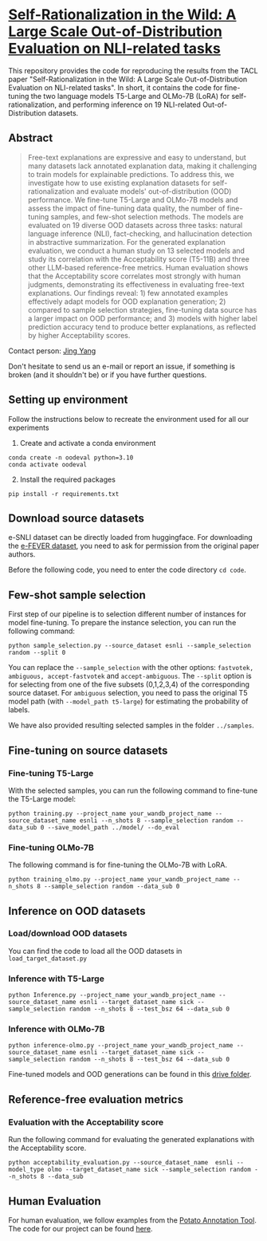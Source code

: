 # [Self-Rationalization in the Wild: A Large Scale Out-of-Distribution Evaluation on NLI-related tasks](https://openreview.net/pdf?id=KYEdQdGvAR)
This repository provides the code for reproducing the results from the TACL paper "Self-Rationalization in the Wild: A Large Scale Out-of-Distribution Evaluation on NLI-related tasks". In short, it contains the code for fine-tuning the two language models T5-Large and OLMo-7B (LoRA) for self-rationalization, and performing inference on 19 NLI-related Out-of-Distribution datasets.

## Abstract
> Free-text explanations are expressive and easy to understand, but many datasets lack annotated explanation data, making it challenging to train models for explainable predictions. To address this, we investigate how to use existing explanation datasets for self-rationalization and evaluate models' out-of-distribution (OOD) performance. We fine-tune T5-Large and OLMo-7B models and assess the impact of fine-tuning data quality, the number of fine-tuning samples, and few-shot selection methods. The models are evaluated on 19 diverse OOD datasets across three tasks: natural language inference (NLI), fact-checking, and hallucination detection in abstractive summarization. For the generated explanation evaluation, we conduct a human study on 13 selected models and study its correlation with the Acceptability score (T5-11B) and three other LLM-based reference-free metrics. Human evaluation shows that the Acceptability score correlates most strongly with human judgments, demonstrating its effectiveness in evaluating free-text explanations. Our findings reveal: 1) few annotated examples effectively adapt models for OOD explanation generation; 2) compared to sample selection strategies, fine-tuning data source has a larger impact on OOD performance; and 3) models with higher label prediction accuracy tend to produce better explanations, as reflected by higher Acceptability scores.

Contact person: [Jing Yang](mailto:jing.yang@tu-berlin.de)

Don't hesitate to send us an e-mail or report an issue, if something is broken (and it shouldn't be) or if you have further questions.

## Setting up environment
Follow the instructions below to recreate the environment used for all our experiments
1. Create and activate a conda environment
```
conda create -n oodeval python=3.10
conda activate oodeval
```
2. Install the required packages
```
pip install -r requirements.txt
```
## Download source datasets
e-SNLI dataset can be directly loaded from huggingface. For downloading the [e-FEVER dataset](https://www.research-collection.ethz.ch/handle/20.500.11850/453826), you need to ask for permission from the original paper authors.

Before the following code, you need to enter the code directory ```cd code```.

## Few-shot sample selection
First step of our pipeline is to selection different number of instances for model fine-tuning. To prepare the instance selection, you can run the following command:
```
python sample_selection.py --source_dataset esnli --sample_selection random --split 0
```
You can replace the ```--sample_selection``` with the other options: ```fastvotek, ambiguous, accept-fastvotek``` and ```accept-ambiguous```. The ```--split``` option is for selecting from one of the five subsets (0,1,2,3,4) of the corresponding source dataset. For ```ambiguous``` selection, you need to pass the original T5 model path (with ```--model_path t5-large```) for estimating the probability of labels.

We have also provided resulting selected samples in the folder ```../samples```.

## Fine-tuning on source datasets
### Fine-tuning T5-Large
With the selected samples, you can run the following command to fine-tune the T5-Large model:
```
python training.py --project_name your_wandb_project_name --source_dataset_name esnli --n_shots 8 --sample_selection random --data_sub 0 --save_model_path ../model/ --do_eval 
```

### Fine-tuning OLMo-7B
The following command is for fine-tuning the OLMo-7B with LoRA.
```
python training_olmo.py --project_name your_wandb_project_name --n_shots 8 --sample_selection random --data_sub 0
```
## Inference on OOD datasets
### Load/download OOD datasets
You can find the code to load all the OOD datasets in ```load_target_dataset.py```

### Inference with T5-Large
```
python Inference.py --project_name your_wandb_project_name --source_dataset_name esnli --target_dataset_name sick --sample_selection random --n_shots 8 --test_bsz 64 --data_sub 0
```
### Inference with OLMo-7B
```
python inference-olmo.py --project_name your_wandb_project_name --source_dataset_name esnli --target_dataset_name sick --sample_selection random --n_shots 8 --test_bsz 64 --data_sub 0
```
Fine-tuned models and OOD generations can be found in this [drive folder](https://drive.google.com/drive/folders/0B073WIPY0sxofjhMV0E4bjdaai03ZXRYTERYQ1BTXzdnT051TkJjcEx1clBmV2xOMXRnWnM?resourcekey=0-Kx9uJNjUKuqibtO93Q0hzw&usp=drive_link).

## Reference-free evaluation metrics
### Evaluation with the Acceptability score
Run the following command for evaluating the generated explanations with the Acceptability score.
```
python acceptability_evaluation.py --source_dataset_name  esnli --model_type olmo --target_dataset_name sick --sample_selection random --n_shots 8 --data_sub
```
## Human Evaluation
For human evaluation, we follow examples from the [Potato Annotation Tool](https://github.com/davidjurgens/potato). The code for our project can be found [here](https://github.com/UKPLab/tacl2025-ood-eval-self-rationalization/tree/main/human_eval/exp_eval2).